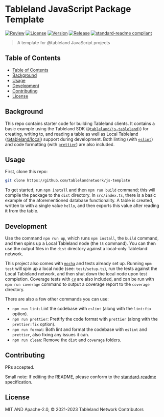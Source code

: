 # Tableland JavaScript Package Template

[![Review](https://github.com/tablelandnetwork/js-template/actions/workflows/review.yml/badge.svg)](https://github.com/tablelandnetwork/js-template/actions/workflows/review.yml)
[![License](https://img.shields.io/github/license/tablelandnetwork/js-template.svg)](./LICENSE)
[![Version](https://img.shields.io/github/package-json/v/tablelandnetwork/js-template.svg)](./package.json)
[![Release](https://img.shields.io/github/release/tablelandnetwork/js-template.svg)](https://github.com/tablelandnetwork/js-template/releases/latest)
[![standard-readme compliant](https://img.shields.io/badge/standard--readme-OK-green.svg)](https://github.com/RichardLitt/standard-readme)

> A template for @tableland JavaScript projects

## Table of Contents

- [Table of Contents](#table-of-contents)
- [Background](#background)
- [Usage](#usage)
- [Development](#development)
- [Contributing](#contributing)
- [License](#license)

## Background

This repo contains starter code for building Tableland clients. It contains a basic example using the Tableland SDK ([`@tableland/js-tableland)`](https://github.com/tablelandnetwork/js-tableland)) for creating, writing to, and reading a table as well as Local Tableland ([@tableland/local](https://github.com/tablelandnetwork/local-tableland)) support during development. Both linting (with [`eslint`](https://eslint.org/)) and code formatting (with [`prettier`](https://prettier.io/)) are also included.

## Usage

First, clone this repo:

```sh
git clone https://github.com/tablelandnetwork/js-template
```

To get started, run `npm install` and then `npm run build` command; this will compile the package to the `dist` directory. In `src/index.ts`, there is a basic example of the aforementioned database functionality. A table is created, written to with a single value `hello`, and then exports this value after reading it from the table.

## Development

Use the command `npm run up`, which runs `npm install`, the `build` command, and then spins up a Local Tableland node (the `lt` command). You can then use the output files in the `dist` directory against a local-only Tableland network.

This project also comes with [`mocha`](https://mochajs.org/) and tests already set up. Running `npm test` will spin up a local node (see: `test/setup.ts`), run the tests against the Local Tableland network, and then shut down the local node upon test completion. Coverage tests with [`c8`](https://github.com/bcoe/c8) are also included, and can be run with `npm run coverage` command to output a coverage report to the `coverage` directory.

There are also a few other commands you can use:

- `npm run lint`: Lint the codebase with `eslint` (along with the `lint:fix` option).
- `npm run prettier`: Prettify the code format with `prettier` (along with the `prettier:fix` option).
- `npm run format`: Both lint and format the codebase with `eslint` and `prettier`, also fixing any issues it can.
- `npm run clean`: Remove the `dist` and `coverage` folders.

## Contributing

PRs accepted.

Small note: If editing the README, please conform to the
[standard-readme](https://github.com/RichardLitt/standard-readme) specification.

## License

MIT AND Apache-2.0, © 2021-2023 Tableland Network Contributors
